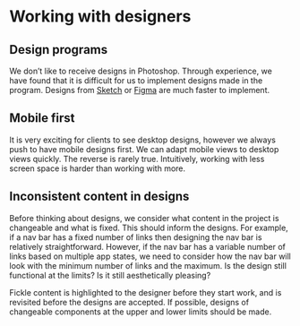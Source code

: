 # Working with designers

## Design programs
We don’t like to receive designs in Photoshop. Through experience, we have found
that it is difficult for us to implement designs made in the program. Designs
from [Sketch](https://www.sketch.com/) or [Figma](https://www.figma.com/) are
much faster to implement.

## Mobile first
It is very exciting for clients to see desktop designs, however we always push
to have mobile designs first. We can adapt mobile views to desktop views
quickly. The reverse is rarely true. Intuitively, working with less screen
space is harder than working with more.

## Inconsistent content in designs
Before thinking about designs, we consider what content in the project is
changeable and what is fixed. This should inform the designs. For example, if a
nav bar has a fixed number of links then designing the nav bar is relatively
straightforward. However, if the nav bar has a variable number of links based on
multiple app states, we need to consider how the nav bar will look with the
minimum number of links and the maximum. Is the design still functional at the
limits? Is it still aesthetically pleasing?

Fickle content is highlighted to the designer before they start work, and is
revisited before the designs are accepted. If possible, designs of changeable
components at the upper and lower limits should be made.
